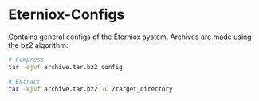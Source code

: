 # Eterniox-Configs

Contains general configs of the Eterniox system.
Archives are made using the bz2 algorithm:

```bash
# Compress
tar -cjvf archive.tar.bz2 config

# Extract
tar -xjvf archive.tar.bz2 -C /target_directory
```
